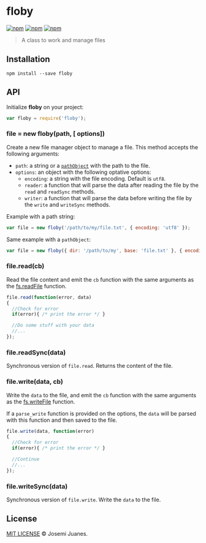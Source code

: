 # floby

[![npm](https://img.shields.io/npm/v/floby.svg?style=flat-square)](https://www.npmjs.com/package/floby)
[![npm](https://img.shields.io/npm/dt/floby.svg?style=flat-square)](https://www.npmjs.com/package/floby)
[![npm](https://img.shields.io/npm/l/floby.svg?style=flat-square)](https://github.com/jmjuanes/floby)

> A class to work and manage files

## Installation

```
npm install --save floby
```

## API

Initialize **floby** on your project:

```javascript
var floby = require('floby');
```

### file = new floby(path, [ options])

Create a new file manager object to manage a file. This method accepts the following arguments:

- `path`: a string or a [`pathObject`](https://nodejs.org/api/path.html#path_path_format_pathobject) with the path to the file.
- `options`: an object with the following optative options:
  - `encoding`: a string with the file encoding. Default is `utf8`.
  - `reader`: a function that will parse the data after reading the file by the `read` and `readSync` methods.
  - `writer`: a function that will parse the data before writing the file by the `write` and `writeSync` methods.

Example with a path string: 

```javascript
var file = new floby('/path/to/my/file.txt', { encoding: 'utf8' });
```

Same example with a `pathObject`: 

```javascript
var file = new floby({ dir: '/path/to/my', base: 'file.txt' }, { encoding: 'utf8' });
```

### file.read(cb)

Read the file content and emit the `cb` function with the same arguments as the [fs.readFile](https://nodejs.org/api/fs.html#fs_fs_readfile_file_options_callback) function.

```javascript
file.read(function(error, data)
{
  //Check for error
  if(error){ /* print the error */ }

  //Do some stuff with your data
  //...
});
```

### file.readSync(data)

Synchronous version of `file.read`. Returns the content of the file.

### file.write(data, cb)

Write the `data` to the file, and emit the `cb` function with the same arguments as the [fs.writeFile](https://nodejs.org/api/fs.html#fs_fs_writefile_file_data_options_callback) function.

If a `parse_write` function is provided on the options, the `data` will be parsed with this function and then saved to the file.

```javascript
file.write(data, function(error)
{
  //Check for error
  if(error){ /* print the error */ }

  //Continue
  //...
});
```

### file.writeSync(data)

Synchronous version of `file.write`. Write the `data` to the file.

## License

[MIT LICENSE](./LICENSE) &copy; Josemi Juanes.
